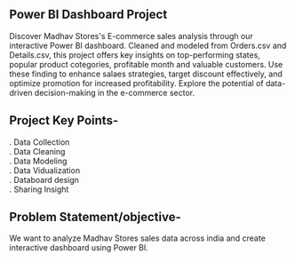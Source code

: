 ## Power BI Dashboard Project
Discover Madhav Stores's E-commerce sales analysis through our interactive Power BI dashboard. Cleaned and modeled from Orders.csv and Details.csv, this project offers key insights on top-performing states, popular product cotegories, profitable month and valuable customers. Use these finding to enhance salaes strategies, target discount effectively, and optimize promotion for increased profitability. Explore the potential of data-driven decision-making in the e-commerce sector.
## Project Key Points-
 . Data Collection  
 . Data Cleaning  
 . Data Modeling  
 . Data Vidualization  
 . Databoard design  
 . Sharing Insight  
 ## Problem Statement/objective-
 We want to analyze Madhav Stores sales data across india and create interactive dashboard using Power BI.
